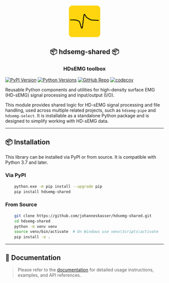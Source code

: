 <div align="center">
<br>
  <img src="src/hdsemg_shared/resources/icon.png" alt="App Icon" width="100" height="100"><br>
    <h2 align="center">📦 hdsemg-shared 📦</h2>
    <h3 align="center">HDsEMG toolbox</h3>
</div>

[![PyPI Version](https://img.shields.io/pypi/v/hdsemg-shared.svg?style=flat-square)](https://pypi.org/project/hdsemg-shared/)
[![Python Versions](https://img.shields.io/pypi/pyversions/hdsemg-shared.svg?style=flat-square)](https://pypi.org/project/hdsemg-shared/)
[![GitHub Repo](https://img.shields.io/badge/GitHub-hdsemg--shared-blue?logo=github&style=flat-square)](https://github.com/johanneskasser/hdsemg-shared)
[![codecov](https://codecov.io/gh/johanneskasser/hdsemg-shared/branch/main/graph/badge.svg)](https://codecov.io/gh/johanneskasser/hdsemg-shared)



Reusable Python components and utilities for high-density surface EMG (HD-sEMG) signal processing and input/output (I/O).

This module provides shared logic for HD-sEMG signal processing and file handling, used across multiple related projects, such as `hdsemg-pipe` and `hdsemg-select`. It is installable as a standalone Python package and is designed to simplify working with HD-sEMG data.

---

## 📦 Installation

This library can be installed via PyPI or from source. It is compatible with Python 3.7 and later.
### Via PyPI
```bash
    python.exe -m pip install --upgrade pip 
    pip install hdsemg-shared
```
### From Source
```bash
    git clone https://github.com/johanneskasser/hdsemg-shared.git
    cd hdsemg-shared
    python -m venv venv
    source venv/bin/activate  # On Windows use venv\Scripts\activate
    pip install -e .
```
    

---

## 🧪 Documentation

> Please refer to the [documentation](https://johanneskasser.github.io/hdsemg-shared/) for detailed usage instructions, examples, and API references.